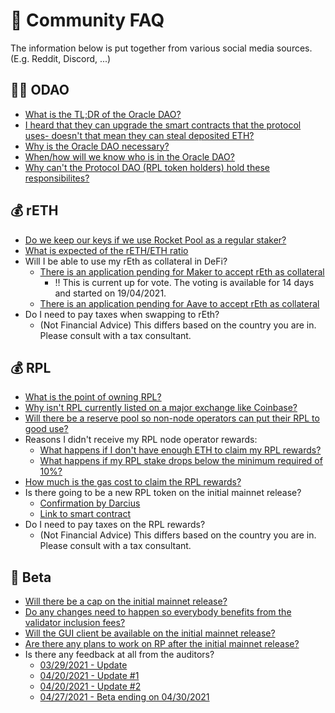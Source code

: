 # :speak_no_evil: Community FAQ

The information below is put together from various social media sources. (E.g. Reddit, Discord, ...)

## :mage_man: ODAO
* [What is the TL;DR of the Oracle DAO?](https://discord.com/channels/405159462932971535/704196071881965589/804156484161896468)
* [I heard that they can upgrade the smart contracts that the protocol uses- doesn't that mean they can steal deposited ETH?](https://discord.com/channels/405159462932971535/704196071881965589/820084833895448607)
* [Why is the Oracle DAO necessary?](https://discord.com/channels/405159462932971535/704196071881965589/812111405263486996)
* [When/how will we know who is in the Oracle DAO?](https://discord.com/channels/405159462932971535/704196071881965589/812110740995178496)
* [Why can't the Protocol DAO (RPL token holders) hold these responsibilites?](https://discord.com/channels/405159462932971535/704196071881965589/812112820350746644)

## :moneybag: rETH

* [Do we keep our keys if we use Rocket Pool as a regular staker?](https://www.reddit.com/r/rocketpool/comments/n186fg/do_we_keep_our_eth_keys_if_we_use_rocket_pool_as/gwbg5ye?utm_medium=android_app&utm_source=share&context=3l)
* [What is expected of the rETH/ETH ratio](https://discord.com/channels/405159462932971535/468923220607762485/823816997417517067)
* Will I be able to use my rEth as collateral in DeFi?
  - [There is an application pending for Maker to accept rEth as collateral](https://vote.makerdao.com/polling/QmV4YgXs?network=mainnet#poll-detail)
    - :bangbang: This is current up for vote. The voting is available for 14 days and started on 19/04/2021. 
  - [There is an application pending for Aave to accept rEth as collateral](https://governance.aave.com/t/proposal-add-support-for-reth-token/3585)
* Do I need to pay taxes when swapping to rEth?
  - (Not Financial Advice) This differs based on the country you are in. Please consult with a tax consultant.

## :moneybag: RPL
* [What is the point of owning RPL?](https://www.reddit.com/r/ethstaker/comments/mwib11/rocketpool_community_resources/gvkik78?utm_source=share&utm_medium=web2x&context=3)
* [Why isn't RPL currently listed on a major exchange like Coinbase?](https://discord.com/channels/405159462932971535/709960470953590825/834968369895047179)
* [Will there be a reserve pool so non-node operators can put their RPL to good use?](https://discord.com/channels/405159462932971535/704196071881965589/831427079382892554)
* Reasons I didn't receive my RPL node operator rewards:
  - [What happens if I don't have enough ETH to claim my RPL rewards?](https://discord.com/channels/405159462932971535/468923220607762485/823742118262210580)
  - [What happens if my RPL stake drops below the minimum required of 10%?](https://discord.com/channels/405159462932971535/704196071881965589/802796013923336192)
* [How much is the gas cost to claim the RPL rewards?](https://docs.google.com/spreadsheets/d/1A5Ef2gpuukoDWSyu2C9SEZOrqbB02Sx1ojhePMCpnvw/edit)
* Is there going to be a new RPL token on the initial mainnet release?
  - [Confirmation by Darcius](https://discord.com/channels/405159462932971535/704196071881965589/805965393846861866)
  - [Link to smart contract](https://discord.com/channels/405159462932971535/709960470953590825/800513269257207868)
* Do I need to pay taxes on the RPL rewards?
  - (Not Financial Advice) This differs based on the country you are in. Please consult with a tax consultant.

## :rocket: Beta

* [Will there be a cap on the initial mainnet release?](https://discord.com/channels/405159462932971535/405164275036848128/817275321010094090)
* [Do any changes need to happen so everybody benefits from the validator inclusion fees?](https://discord.com/channels/405159462932971535/468923220607762485/834701375756566548)
* [Will the GUI client be available on the initial mainnet release?](https://discord.com/channels/405159462932971535/405164275036848128/830036765741547590)
* [Are there any plans to work on RP after the initial mainnet release?](https://discord.com/channels/405159462932971535/704196071881965589/829605393503748166)
* Is there any feedback at all from the auditors?
  - [03/29/2021 - Update](https://discord.com/channels/405159462932971535/704196071881965589/825869840169828372)
  - [04/20/2021 - Update #1](https://discord.com/channels/405159462932971535/405163979141545995/833934887064305684)
  - [04/20/2021 - Update #2](https://discord.com/channels/405159462932971535/405163979141545995/833934895397994537)
  - [04/27/2021 - Beta ending on 04/30/2021](https://discord.com/channels/405159462932971535/405163979141545995/836462590023434250)
